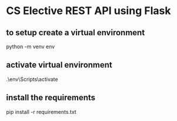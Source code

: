 # CS Elective REST API using Flask

## to setup create a virtual environment
python -m venv env

## activate virtual environment
.\env\Scripts\activate

## install the requirements
pip install -r requirements.txt
